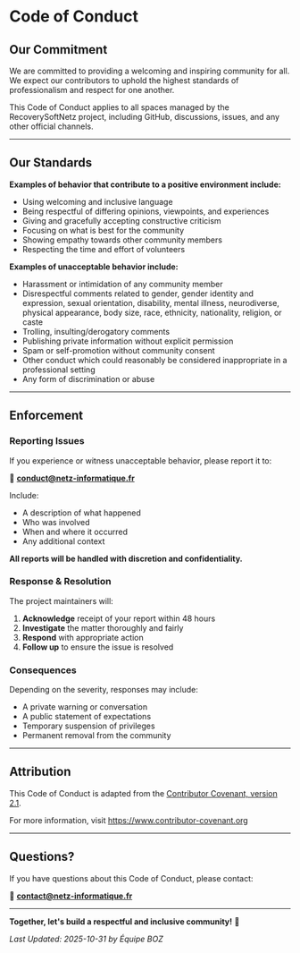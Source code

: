 # Code of Conduct

## Our Commitment

We are committed to providing a welcoming and inspiring community for all. We expect our contributors to uphold the highest standards of professionalism and respect for one another.

This Code of Conduct applies to all spaces managed by the RecoverySoftNetz project, including GitHub, discussions, issues, and any other official channels.

---

## Our Standards

**Examples of behavior that contribute to a positive environment include:**

- Using welcoming and inclusive language
- Being respectful of differing opinions, viewpoints, and experiences
- Giving and gracefully accepting constructive criticism
- Focusing on what is best for the community
- Showing empathy towards other community members
- Respecting the time and effort of volunteers

**Examples of unacceptable behavior include:**

- Harassment or intimidation of any community member
- Disrespectful comments related to gender, gender identity and expression, sexual orientation, disability, mental illness, neurodiverse, physical appearance, body size, race, ethnicity, nationality, religion, or caste
- Trolling, insulting/derogatory comments
- Publishing private information without explicit permission
- Spam or self-promotion without community consent
- Other conduct which could reasonably be considered inappropriate in a professional setting
- Any form of discrimination or abuse

---

## Enforcement

### Reporting Issues

If you experience or witness unacceptable behavior, please report it to:

📧 **conduct@netz-informatique.fr**

Include:
- A description of what happened
- Who was involved
- When and where it occurred
- Any additional context

**All reports will be handled with discretion and confidentiality.**

### Response & Resolution

The project maintainers will:

1. **Acknowledge** receipt of your report within 48 hours
2. **Investigate** the matter thoroughly and fairly
3. **Respond** with appropriate action
4. **Follow up** to ensure the issue is resolved

### Consequences

Depending on the severity, responses may include:

- A private warning or conversation
- A public statement of expectations
- Temporary suspension of privileges
- Permanent removal from the community

---

## Attribution

This Code of Conduct is adapted from the [Contributor Covenant, version 2.1](https://www.contributor-covenant.org/version/2/1/code_of_conduct.html).

For more information, visit https://www.contributor-covenant.org

---

## Questions?

If you have questions about this Code of Conduct, please contact:

📧 **contact@netz-informatique.fr**

---

**Together, let's build a respectful and inclusive community!** 💙

*Last Updated: 2025-10-31 by Équipe BOZ*
